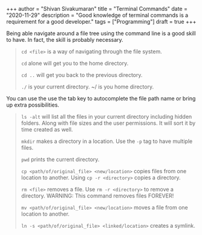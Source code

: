 +++
author = "Shivan Sivakumaran"
title = "Terminal Commands"
date = "2020-11-29"
description = "Good knowledge of terminal commands is a requirement for a good developer."
tags = ["Programming"]
draft = true
+++

Being able navigate around a file tree using the command line is a good skill to have. In fact, the skill is probably necessary.

> `cd <file>` is a way of navigating through the file system.
>
> `cd` alone will get you to the home directory.
>
> `cd ..` will get you back to the previous directory.
>
> `./` is your current directory. ~/ is you home directory.

You can use the use the tab key to autocomplete the file path name or bring up extra possibilities.

> `ls -alt` will list all the files in your current directory including hidden folders. Along with file sizes and the user permissions. It will sort it by time created as well.
>
> `mkdir` makes a directory in a location. Use the `-p` tag to have multiple files.
>
> `pwd` prints the current directory.
>
> `cp <path/of/original_file> <new/location>` copies files from one location to another. Using `cp -r <directory>` copies a directory.
>
> `rm <file>` removes a file. Use `rm -r <directory>` to remove a directory. WARNING: This command removes files FOREVER!
>
> `mv <path/of/original_file> <new/location>` moves a file from one location to another.
>
> `ln -s <path/of/original_file> <linked/location>` creates a symlink.
